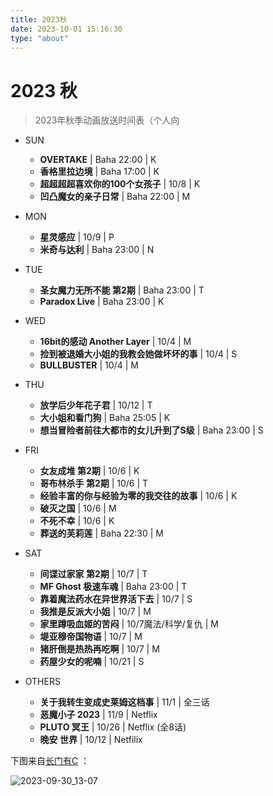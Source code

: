 ```yaml
---
title: 2023秋
date: 2023-10-01 15:16:30
type: "about"
---
```


# 2023 秋

> 2023年秋季动画放送时间表（个人向

- SUN
    * **OVERTAKE** | Baha 22:00 | K
    * **香格里拉边境** | Baha 17:00 | K
    * **超超超超喜欢你的100个女孩子** | 10/8 | K
    * **凹凸魔女的亲子日常** | Baha 22:00 | M

- MON
    * **星灵感应** | 10/9 | P
    * **米奇与达利** | Baha 23:00 | N

- TUE
    * **圣女魔力无所不能 第2期** | Baha 23:00 | T
    * **Paradox Live** | Baha 23:00 | K

- WED
    * **16bit的感动 Another Layer** | 10/4 | M
    * **捡到被退婚大小姐的我教会她做坏坏的事** | 10/4 | S
    * **BULLBUSTER** | 10/4 | M

- THU
    * **放学后少年花子君** | 10/12 | T
    * **大小姐和看门狗** | Baha 25:05 | K
    * **想当冒险者前往大都市的女儿升到了S级** | Baha 23:00 | S

- FRI
    * **女友成堆 第2期** | 10/6 | K
    * **哥布林杀手 第2期** | 10/6 | T
    * **经验丰富的你与经验为零的我交往的故事** | 10/6 | K
    * **破灭之国** | 10/6 | M
    * **不死不幸** | 10/6 | K
    * **葬送的芙莉莲** | Baha 22:30 | M

- SAT
    * **间谍过家家 第2期** | 10/7 | T
    * **MF Ghost 极速车魂** | Baha 23:00 | T
    * **靠着魔法药水在异世界活下去** | 10/7 | S
    * **我推是反派大小姐** | 10/7 | M
    * **家里蹲吸血姬的苦闷** | 10/7魔法/科学/复仇 | M
    * **堤亚穆帝国物语** | 10/7 | M
    * **猪肝倒是热热再吃啊** | 10/7 | M
    * **药屋少女的呢喃** | 10/21 | S

- OTHERS
    * **关于我转生变成史莱姆这档事** | 11/1 | 全三话
    * **恶魔小子 2023** | 11/9 | Netflix 
    * **PLUTO 冥王** | 10/26 | Netflix (全8话)
    * **晚安 世界** | 10/12 | Netfilix



下图来自[长门有C](https://www.bilibili.com/video/BV1vu411372v) ：

![2023-09-30_13-07](https://s2.loli.net/2023/10/02/Xrb2MZfHqUkYmWa.png)

